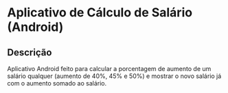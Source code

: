 # Aplicativo de Cálculo de Salário (Android)

## Descrição

Aplicativo Android feito para calcular a porcentagem de aumento de um salário qualquer (aumento de 40%, 45% e 50%) e mostrar o novo salário já com o aumento somado ao salário.
